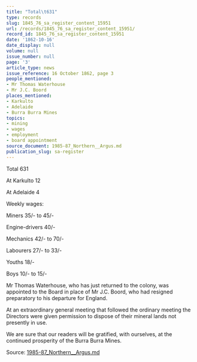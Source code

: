 ```yaml
---
title: "Total\t631"
type: records
slug: 1845_76_sa_register_content_15951
url: /records/1845_76_sa_register_content_15951/
record_id: 1845_76_sa_register_content_15951
date: '1862-10-16'
date_display: null
volume: null
issue_number: null
page: '3'
article_type: news
issue_reference: 16 October 1862, page 3
people_mentioned:
- Mr Thomas Waterhouse
- Mr J.C. Boord
places_mentioned:
- Karkulto
- Adelaide
- Burra Burra Mines
topics:
- mining
- wages
- employment
- board appointment
source_document: 1985-87_Northern__Argus.md
publication_slug: sa-register
---
```


Total	631

At Karkulto	12

At Adelaide	4

Weekly wages:

Miners	35/- to 45/-

Engine-drivers	40/-

Mechanics	42/- to 70/-

Labourers	27/- to 33/-

Youths	18/-

Boys 	10/- to 15/-

Mr Thomas Waterhouse, who has just returned to the colony, was appointed to the Board in place of Mr J.C. Boord, who had resigned preparatory to his departure for England.

At an extraordinary general meeting that followed the ordinary meeting the Directors were given permission to dispose of their mineral lands not presently in use.

We are sure that our readers will be gratified, with ourselves, at the continued prosperity of the Burra Burra Mines.

Source: [1985-87_Northern__Argus.md](/downloads/markdown/1985-87_Northern__Argus.md)
